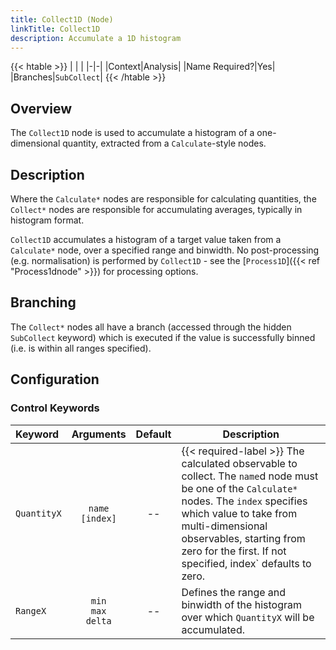 ```yaml
---
title: Collect1D (Node)
linkTitle: Collect1D
description: Accumulate a 1D histogram
---
```


{{< htable >}}
| | |
|-|-|
|Context|Analysis|
|Name Required?|Yes|
|Branches|`SubCollect`|
{{< /htable >}}

## Overview

The `Collect1D` node is used to accumulate a histogram of a one-dimensional quantity, extracted from a `Calculate`-style nodes.

## Description

Where the `Calculate*` nodes are responsible for calculating quantities, the `Collect*` nodes are responsible for accumulating averages, typically in histogram format.

`Collect1D` accumulates a histogram of a target value taken from a `Calculate*` node, over a specified range and binwidth. No post-processing (e.g. normalisation) is performed by `Collect1D` - see the [`Process1D`]({{< ref "Process1dnode" >}}) for processing options.

## Branching

The `Collect*` nodes all have a branch (accessed through the hidden `SubCollect` keyword) which is executed if the value is successfully binned (i.e. is within all ranges specified).

## Configuration

### Control Keywords

|Keyword|Arguments|Default|Description|
|:------|:--:|:-----:|-----------|
|`QuantityX`|`name`<br/>`[index]`|--|{{< required-label >}} The calculated observable to collect. The `name`d node must be one of the `Calculate*` nodes. The `index` specifies which value to take from multi-dimensional observables, starting from zero for the first. If not specified, index` defaults to zero.|
|`RangeX `|`min`<br/>`max`<br/>`delta`|--|Defines the range and binwidth of the histogram over which `QuantityX` will be accumulated.|
